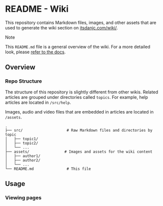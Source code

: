 # README - Wiki

This repository contains Markdown files, images, and other assets that are used to generate the wiki section on [itsdanjc.com/wiki/](https://www.itsdanjc.com/wiki/).
> [!NOTE]
> This `README.md` file is a general overview of the wiki. For a more detailed look, please [refer to the docs](https://www.itsdanjc.com/wiki/help/).

## Overview

### Repo Structure
The structure of this repository is slightly different from other wikis. Related articles are grouped under directories called `topics`. For example, help articles are located in `/src/help`.

Images, audio and video files that are embedded in articles are located in `/assets`.
```
.
├── src/                    # Raw Markdown files and directories by topic
│   ├── topic1/
│   ├── topic2/
│   └── ...
├── assets/                # Images and assets for the wiki content
│   ├── author1/
│   ├── author2/
│   └── ...
└── README.md               # This file

```

## Usage
### Viewing pages
